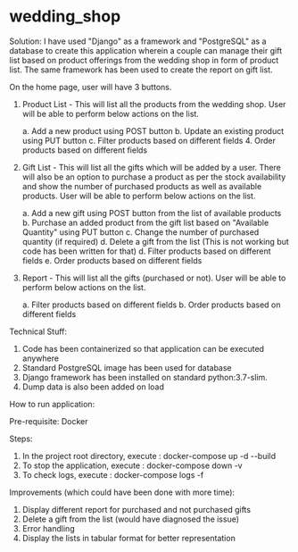 # wedding_shop

Solution:
I have used "Django" as a framework and "PostgreSQL" as a database to create this application wherein a couple can
manage their gift list based on product offerings from the wedding shop in form of product list. The same framework has
been used to create the report on gift list.

On the home page, user will have 3 buttons.

1. Product List - This will list all the products from the wedding shop. User will be able to perform below
                  actions on the list.

    a. Add a new product using POST button
    b. Update an existing product using PUT button
    c. Filter products based on different fields
    4. Order products based on different fields

2. Gift List - This will list all the gifts which will be added by a user. There will also be an option to purchase a
               product as per the stock availability and show the number of purchased products as well as available
               products. User will be able to perform below actions on the list.

    a. Add a new gift using POST button from the list of available products
    b. Purchase an added product from the gift list based on "Available Quantity" using PUT button
    c. Change the number of purchased quantity (if required)
    d. Delete a gift from the list (This is not working but code has been written for that)
    d. Filter products based on different fields
    e. Order products based on different fields

3. Report - This will list all the gifts (purchased or not). User will be able to perform below actions on the list.

    a. Filter products based on different fields
    b. Order products based on different fields


Technical Stuff:
1. Code has been containerized so that application can be executed anywhere
2. Standard PostgreSQL image has been used for database
3. Django framework has been installed on standard python:3.7-slim.
4. Dump data is also been added on load

How to run application:

Pre-requisite:
Docker

Steps:
1. In the project root directory, execute : docker-compose up -d --build
2. To stop the application, execute : docker-compose down -v
3. To check logs, execute : docker-compose logs -f


Improvements (which could have been done with more time):
1. Display different report for purchased and not purchased gifts
2. Delete a gift from the list (would have diagnosed the issue)
3. Error handling
4. Display the lists in tabular format for better representation

